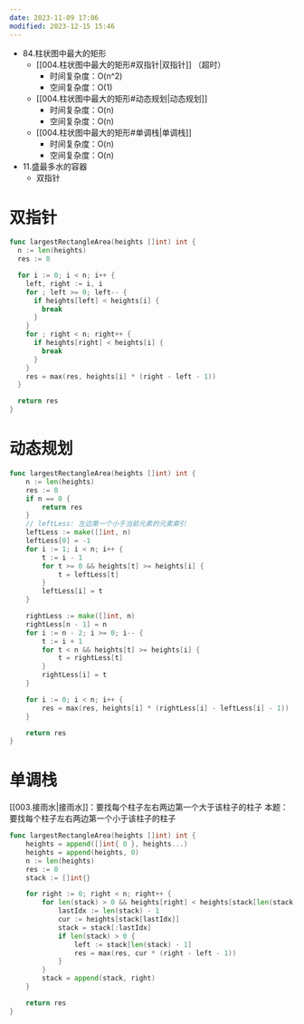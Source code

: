 ```yaml
---
date: 2023-11-09 17:06
modified: 2023-12-15 15:46
---
```

- 84.柱状图中最大的矩形
	- [[004.柱状图中最大的矩形#双指针|双指针]] （超时）
		- 时间复杂度：O(n^2)
		- 空间复杂度：O(1)
	- [[004.柱状图中最大的矩形#动态规划|动态规划]]
		- 时间复杂度：O(n)
		- 空间复杂度：O(n)
	- [[004.柱状图中最大的矩形#单调栈|单调栈]]
		- 时间复杂度：O(n)
		- 空间复杂度：O(n)
- 11.盛最多水的容器
	- 双指针

# 双指针
```go
func largestRectangleArea(heights []int) int {
  n := len(heights)
  res := 0

  for i := 0; i < n; i++ {
    left, right := i, i
    for ; left >= 0; left-- {
      if heights[left] < heights[i] {
        break
      }
    }
    for ; right < n; right++ {
      if heights[right] < heights[i] {
        break
      }
    }
    res = max(res, heights[i] * (right - left - 1))
  }

  return res
}
```

# 动态规划
```go
func largestRectangleArea(heights []int) int {
	n := len(heights)
	res := 0
	if n == 0 {
		return res
	}
	// leftLess: 左边第一个小于当前元素的元素索引
	leftLess := make([]int, n)
	leftLess[0] = -1
	for i := 1; i < n; i++ {
		t := i - 1
		for t >= 0 && heights[t] >= heights[i] {
			t = leftLess[t]
		}
		leftLess[i] = t
	}

	rightLess := make([]int, n)
	rightLess[n - 1] = n
	for i := n - 2; i >= 0; i-- {
		t := i + 1
		for t < n && heights[t] >= heights[i] {
			t = rightLess[t]
		}
		rightLess[i] = t
	}

	for i := 0; i < n; i++ {
		res = max(res, heights[i] * (rightLess[i] - leftLess[i] - 1))
	}

	return res
}
```

# 单调栈
[[003.接雨水|接雨水]]：要找每个柱子左右两边第一个大于该柱子的柱子
本题：要找每个柱子左右两边第一个小于该柱子的柱子
```go
func largestRectangleArea(heights []int) int {
	heights = append([]int{ 0 }, heights...)
	heights = append(heights, 0)
	n := len(heights)
	res := 0
	stack := []int{}

	for right := 0; right < n; right++ {
		for len(stack) > 0 && heights[right] < heights[stack[len(stack) - 1]] {
			lastIdx := len(stack) - 1
			cur := heights[stack[lastIdx]]
			stack = stack[:lastIdx]
			if len(stack) > 0 {
				left := stack[len(stack) - 1]
				res = max(res, cur * (right - left - 1))
			}
		}
		stack = append(stack, right)
	}

	return res
}
```
